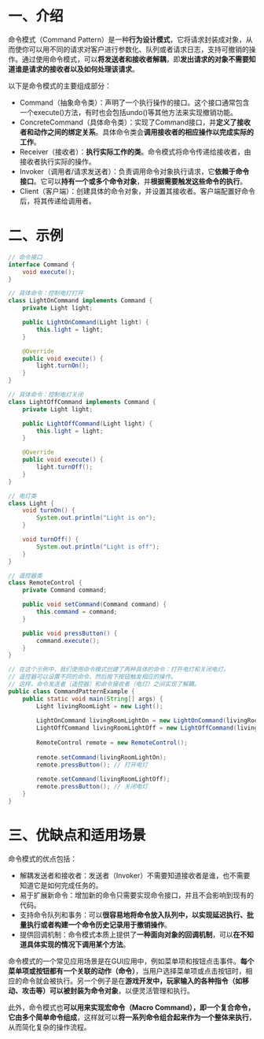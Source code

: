 # 一、介绍

命令模式（Command Pattern）是一种**行为设计模式**，它将请求封装成对象，从而使你可以用不同的请求对客户进行参数化、队列或者请求日志，支持可撤销的操作。通过使用命令模式，可以**将发送者和接收者解耦**，即**发出请求的对象不需要知道谁是请求的接收者以及如何处理该请求**。

以下是命令模式的主要组成部分：

- Command（抽象命令类）：声明了一个执行操作的接口。这个接口通常包含一个execute()方法，有时也会包括undo()等其他方法来实现撤销功能。
- ConcreteCommand（具体命令类）：实现了Command接口，并**定义了接收者和动作之间的绑定关系**。具体命令类会**调用接收者的相应操作以完成实际的工作**。
- Receiver（接收者）：**执行实际工作的类**。命令模式将命令传递给接收者，由接收者执行实际的操作。
- Invoker（调用者/请求发送者）：负责调用命令对象执行请求，它**依赖于命令接口**。它可以**持有一个或多个命令对象**，并**根据需要触发这些命令的执行**。
- Client（客户端）：创建具体的命令对象，并设置其接收者。客户端配置好命令后，将其传递给调用者。

# 二、示例

```java
// 命令接口
interface Command {
    void execute();
}

// 具体命令：控制电灯打开
class LightOnCommand implements Command {
    private Light light;

    public LightOnCommand(Light light) {
        this.light = light;
    }

    @Override
    public void execute() {
        light.turnOn();
    }
}

// 具体命令：控制电灯关闭
class LightOffCommand implements Command {
    private Light light;

    public LightOffCommand(Light light) {
        this.light = light;
    }

    @Override
    public void execute() {
        light.turnOff();
    }
}

// 电灯类
class Light {
    void turnOn() {
        System.out.println("Light is on");
    }

    void turnOff() {
        System.out.println("Light is off");
    }
}

// 遥控器类
class RemoteControl {
    private Command command;

    public void setCommand(Command command) {
        this.command = command;
    }

    public void pressButton() {
        command.execute();
    }
}

// 在这个示例中，我们使用命令模式创建了两种具体的命令：打开电灯和关闭电灯。
// 遥控器可以设置不同的命令，然后按下按钮触发相应的操作。
// 这样，命令发送者（遥控器）和命令接收者（电灯）之间实现了解耦。
public class CommandPatternExample {
    public static void main(String[] args) {
        Light livingRoomLight = new Light();
        
        LightOnCommand livingRoomLightOn = new LightOnCommand(livingRoomLight);
        LightOffCommand livingRoomLightOff = new LightOffCommand(livingRoomLight);
        
        RemoteControl remote = new RemoteControl();
        
        remote.setCommand(livingRoomLightOn);
        remote.pressButton(); // 打开电灯
        
        remote.setCommand(livingRoomLightOff);
        remote.pressButton(); // 关闭电灯
    }
}
```

# 三、优缺点和适用场景

命令模式的优点包括：

- 解耦发送者和接收者：发送者（Invoker）不需要知道接收者是谁，也不需要知道它是如何完成任务的。
- 易于扩展新命令：增加新的命令只需要实现命令接口，并且不会影响到现有的代码。
- 支持命令队列和事务：可以**很容易地将命令放入队列中，以实现延迟执行、批量执行或者构建一个命令历史记录用于撤销操作**。
- 提供回调机制：命令模式本质上提供了**一种面向对象的回调机制**，可以**在不知道具体实现的情况下调用某个方法**。

命令模式的一个常见应用场景是在GUI应用中，例如菜单项和按钮点击事件。**每个菜单项或按钮都有一个关联的动作（命令）**，当用户选择菜单项或点击按钮时，相应的命令就会被执行。另一个例子是在**游戏开发中，玩家输入的各种指令（如移动、攻击等）可以被封装为命令对象**，以便灵活管理和执行。

此外，命令模式也**可以用来实现宏命令（Macro Command），即一个复合命令，它由多个简单命令组成**，这样就可以**将一系列命令组合起来作为一个整体来执行**，从而简化复杂的操作流程。
